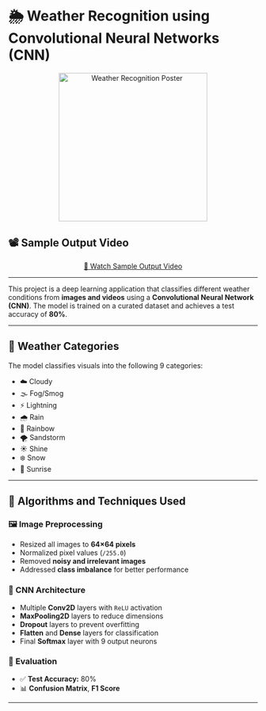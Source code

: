 # 🌦️ Weather Recognition using Convolutional Neural Networks (CNN)

<p align="center">
  <img src="https://drive.google.com/uc?export=view&id=1PAGloXg0LQfPnMXMpakQl7ak6x0pQi_H" alt="Weather Recognition Poster" width="300"/>
</p>

## 📽️ Sample Output Video

<p align="center">
  <a href="https://drive.google.com/file/d/13MlzIB1xdw02E5LsLJg2_D0Vkn38NWeC/view?usp=sharing" target="_blank">
    🔗 Watch Sample Output Video
  </a>
</p>


---

This project is a deep learning application that classifies different weather conditions from **images and videos** using a **Convolutional Neural Network (CNN)**. The model is trained on a curated dataset and achieves a test accuracy of **80%**.

---

## 📁 Weather Categories

The model classifies visuals into the following 9 categories:

- ☁️ Cloudy  
- 🌫️ Fog/Smog  
- ⚡ Lightning  
- 🌧️ Rain  
- 🌈 Rainbow  
- 🌪️ Sandstorm  
- ☀️ Shine  
- ❄️ Snow  
- 🌅 Sunrise  

---

## 🧠 Algorithms and Techniques Used

### 🖼️ Image Preprocessing

- Resized all images to **64×64 pixels**
- Normalized pixel values (`/255.0`)
- Removed **noisy and irrelevant images**
- Addressed **class imbalance** for better performance

### 🧱 CNN Architecture

- Multiple **Conv2D** layers with `ReLU` activation
- **MaxPooling2D** layers to reduce dimensions
- **Dropout** layers to prevent overfitting
- **Flatten** and **Dense** layers for classification
- Final **Softmax** layer with 9 output neurons

### 🧪 Evaluation

- ✅ **Test Accuracy:** 80%  
- 📊 **Confusion Matrix**, **F1 Score**

---
